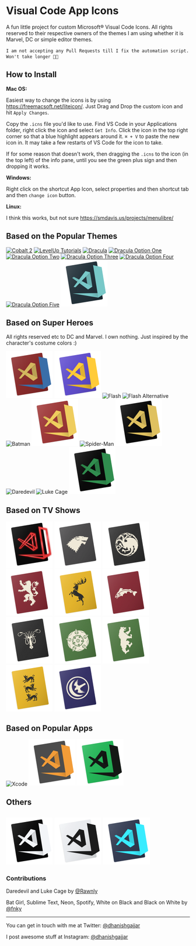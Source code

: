 Visual Code App Icons
======================================

A fun little project for custom Microsoft® Visual Code Icons. All rights reserved to their respective owners of the themes I am using whether it is Marvel, DC or simple editor themes.

```
I am not accepting any Pull Requests till I fix the automation script. Won't take longer 👍🏼
```

## How to Install

**Mac OS:**

Easiest way to change the icons is by using https://freemacsoft.net/liteicon/. Just Drag and Drop the custom icon and hit `Apply Changes`.

Copy the `.icns` file you'd like to use. Find VS Code in your Applications folder, right click the icon and select `Get Info`. Click the icon in the top right corner so that a blue highlight appears around it. `⌘ + V` to paste the new icon in. It may take a few restarts of VS Code for the icon to take.

If for some reason that doesn't work, then dragging the `.icns` to the icon (in the top left) of the info pane, until you see the green plus sign and then dropping it works.

**Windows:**

Right click on the shortcut App Icon, select properties and then shortcut tab and then `change icon` button.

**Linux:**

I think this works, but not sure https://smdavis.us/projects/menulibre/

## Based on the Popular Themes

<a href="https://marketplace.visualstudio.com/items?itemName=wesbos.theme-cobalt2"><img src="svg/cobalt2.svg" alt="Cobalt 2" title="Cobalt2 by Wes Bos" width="128"/></a> <a href="https://www.leveluptutorials.com"><img src="svg/levelup.svg" title="LevelUp Tutorials" width="128"/></a> <a href="https://draculatheme.com/visual-studio/"><img src="svg/dracula.svg" title="Dracula" width="128"/></a> <a href="https://draculatheme.com/visual-studio/"><img src="svg/dracula_one.svg" title="Dracula Option One" width="128"/></a> <a href="https://draculatheme.com/visual-studio/"><img src="svg/dracula_two.svg" title="Dracula Option Two" width="128"/></a> <a href="https://draculatheme.com/visual-studio/"><img src="svg/dracula_three.svg" title="Dracula Option Three" width="128"/></a> <a href="https://draculatheme.com/visual-studio/"><img src="svg/dracula_four.svg" title="Dracula Option Four" width="128"/></a> <a href="https://draculatheme.com/visual-studio/"><img src="svg/dracula_five.svg" title="Dracula Option Five" width="128"/></a> <a href="https://labs.voronianski.com/oceanic-next-color-scheme/"><img src="svg/oceanic-next.svg" title="Oceanic Next" width="128"/></a>

## Based on Super Heroes

All rights reserved etc to DC and Marvel. I own nothing. Just inspired by the character's costume colors :)

<img src="svg/wonder-woman.svg" title="Wonder Woman" width="128"/> <img src="svg/batgirl.svg" title="Bat Girl" width="128"/> <img src="svg/flash.svg" title="Flash" width="128"/> <img src="svg/flash_alternative.svg" title="Flash Alternative" width="128"/> <img src="svg/batman.svg" title="Batman" width="128"/> <img src="svg/ironman.svg" title="Iron Man" width="128"/> <img src="svg/spiderman.svg" title="Spider-Man" width="128"/> <img src="svg/black_panther.svg" title="Black Panther" width="128"/> <img src="svg/daredevil.svg" title="Daredevil" width="128"/> <img src="svg/luke_cage.svg" title="Luke Cage" width="128"/> <img src="svg/green_arrow.svg" title="Green Arrow" width="128"/>


## Based on TV Shows
<img src="svg/stranger_things.svg" alt="Stranger Things" width="128"/> <img src="svg/stark.svg" title="Game of Thrones | Stark" width="128"/> <img src="svg/targaryen.svg" title="Game of Thrones | Targaryen" width="128"/> <img src="svg/lannister.svg" title="Game of Thrones | Lannister" width="128"/> <img src="svg/baratheon.svg" title="Game of Thrones | baratheon" width="128"/> <img src="svg/tully.svg" title="Game of Thrones | Tully" width="128"/> <img src="svg/greyjoy.svg" title="Game of Thrones | greyjoy" width="128"/> <img src="svg/tyrell.svg" title="Game of Thrones | Tyrell" width="128"/> <img src="svg/mormont.svg" title="Game of Thrones | Mormont" width="128"/> <img src="svg/clegane.svg" title="Game of Thrones | Clegane" width="128"/> <img src="svg/arryn.svg" title="Game of Thrones | arryn" width="128"/>
## Based on Popular Apps
<img src="svg/xcode.svg" title="Xcode" width="128"/> <img src="svg/sublime-text.svg" title="Sublime Text" width="128"/> <img src="svg/spotify.svg" title="Spotify" width="128"/>

## Others

<img src="svg/white-on-black.svg" title="White on Black" width="128"/> <img src="svg/black-on-white.svg" title="Black on White" width="128"/> <img src="svg/neon.svg" title="Neon" width="128"/>
----

### Contributions

Daredevil and Luke Cage by [@Rawnly](https://github.com/Rawnly)

Bat Girl, Sublime Text, Neon, Spotify, White on Black and Black on White by [@fnky](https://github.com/fnky)

---

You can get in touch with me at Twitter: [@dhanishgajjar](https://twitter.com/dhanishgajjar)

I post awesome stuff at
Instagram: [@dhanishgajjar](https://instagram.com/dhanishgajjar)
